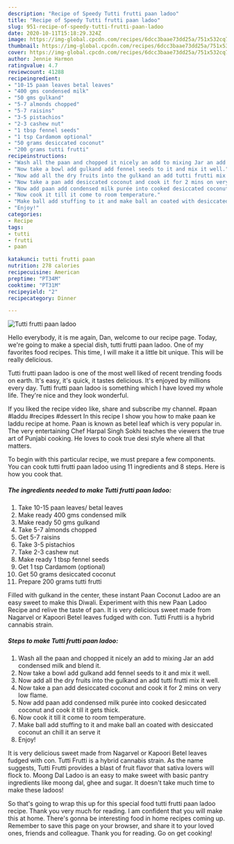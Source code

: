 ```yaml
---
description: "Recipe of Speedy Tutti frutti paan ladoo"
title: "Recipe of Speedy Tutti frutti paan ladoo"
slug: 951-recipe-of-speedy-tutti-frutti-paan-ladoo
date: 2020-10-11T15:18:29.324Z
image: https://img-global.cpcdn.com/recipes/6dcc3baae73dd25a/751x532cq70/tutti-frutti-paan-ladoo-recipe-main-photo.jpg
thumbnail: https://img-global.cpcdn.com/recipes/6dcc3baae73dd25a/751x532cq70/tutti-frutti-paan-ladoo-recipe-main-photo.jpg
cover: https://img-global.cpcdn.com/recipes/6dcc3baae73dd25a/751x532cq70/tutti-frutti-paan-ladoo-recipe-main-photo.jpg
author: Jennie Harmon
ratingvalue: 4.7
reviewcount: 41288
recipeingredient:
- "10-15 paan leaves betal leaves"
- "400 gms condensed milk"
- "50 gms gulkand"
- "5-7 almonds chopped"
- "5-7 raisins"
- "3-5 pistachios"
- "2-3 cashew nut"
- "1 tbsp fennel seeds"
- "1 tsp Cardamom optional"
- "50 grams desiccated coconut"
- "200 grams tutti frutti"
recipeinstructions:
- "Wash all the paan and chopped it nicely an add to mixing Jar an add condensed milk and blend it."
- "Now take a bowl add gulkand add fennel seeds to it and mix it well."
- "Now add all the dry fruits into the gulkand an add tutti frutti mix it well."
- "Now take a pan add desiccated coconut and cook it for 2 mins on very low flame."
- "Now add paan add condensed milk purée into cooked desiccated coconut and cook it till it gets thick."
- "Now cook it till it come to room temperature."
- "Make ball add stuffing to it and make ball an coated with desiccated coconut an chill it an serve it"
- "Enjoy!"
categories:
- Recipe
tags:
- tutti
- frutti
- paan

katakunci: tutti frutti paan 
nutrition: 278 calories
recipecuisine: American
preptime: "PT34M"
cooktime: "PT31M"
recipeyield: "2"
recipecategory: Dinner

---
```



![Tutti frutti paan ladoo](https://img-global.cpcdn.com/recipes/6dcc3baae73dd25a/751x532cq70/tutti-frutti-paan-ladoo-recipe-main-photo.jpg)

Hello everybody, it is me again, Dan, welcome to our recipe page. Today, we're going to make a special dish, tutti frutti paan ladoo. One of my favorites food recipes. This time, I will make it a little bit unique. This will be really delicious.

Tutti frutti paan ladoo is one of the most well liked of recent trending foods on earth. It's easy, it's quick, it tastes delicious. It's enjoyed by millions every day. Tutti frutti paan ladoo is something which I have loved my whole life. They're nice and they look wonderful.

If you liked the recipe video like, share and subscribe my channel. #paan #laddu #recipes #dessert In this recipe I show you how to make paan ke laddu recipe at home. Paan is known as betel leaf which is very popular in. The very entertaining Chef Harpal Singh Sokhi teaches the viewers the true art of Punjabi cooking. He loves to cook true desi style where all that matters.


To begin with this particular recipe, we must prepare a few components. You can cook tutti frutti paan ladoo using 11 ingredients and 8 steps. Here is how you cook that.

<!--inarticleads1-->

##### The ingredients needed to make Tutti frutti paan ladoo:

1. Take 10-15 paan leaves/ betal leaves
1. Make ready 400 gms condensed milk
1. Make ready 50 gms gulkand
1. Take 5-7 almonds chopped
1. Get 5-7 raisins
1. Take 3-5 pistachios
1. Take 2-3 cashew nut
1. Make ready 1 tbsp fennel seeds
1. Get 1 tsp Cardamom (optional)
1. Get 50 grams desiccated coconut
1. Prepare 200 grams tutti frutti


Filled with gulkand in the center, these instant Paan Coconut Ladoo are an easy sweet to make this Diwali. Experiment with this new Paan Ladoo Recipe and relive the taste of pan. It is very delicious sweet made from Nagarvel or Kapoori Betel leaves fudged with con. Tutti Frutti is a hybrid cannabis strain. 

<!--inarticleads2-->

##### Steps to make Tutti frutti paan ladoo:

1. Wash all the paan and chopped it nicely an add to mixing Jar an add condensed milk and blend it.
1. Now take a bowl add gulkand add fennel seeds to it and mix it well.
1. Now add all the dry fruits into the gulkand an add tutti frutti mix it well.
1. Now take a pan add desiccated coconut and cook it for 2 mins on very low flame.
1. Now add paan add condensed milk purée into cooked desiccated coconut and cook it till it gets thick.
1. Now cook it till it come to room temperature.
1. Make ball add stuffing to it and make ball an coated with desiccated coconut an chill it an serve it
1. Enjoy!


It is very delicious sweet made from Nagarvel or Kapoori Betel leaves fudged with con. Tutti Frutti is a hybrid cannabis strain. As the name suggests, Tutti Frutti provides a blast of fruit flavor that sativa lovers will flock to. Moong Dal Ladoo is an easy to make sweet with basic pantry ingredients like moong dal, ghee and sugar. It doesn&#39;t take much time to make these ladoos! 

So that's going to wrap this up for this special food tutti frutti paan ladoo recipe. Thank you very much for reading. I am confident that you will make this at home. There's gonna be interesting food in home recipes coming up. Remember to save this page on your browser, and share it to your loved ones, friends and colleague. Thank you for reading. Go on get cooking!
